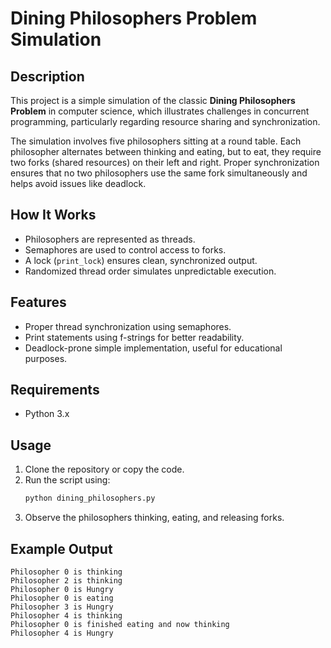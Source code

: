 # Dining Philosophers Problem Simulation

## Description
This project is a simple simulation of the classic **Dining Philosophers Problem** in computer science, which illustrates challenges in concurrent programming, particularly regarding resource sharing and synchronization.

The simulation involves five philosophers sitting at a round table. Each philosopher alternates between thinking and eating, but to eat, they require two forks (shared resources) on their left and right. Proper synchronization ensures that no two philosophers use the same fork simultaneously and helps avoid issues like deadlock.

## How It Works
- Philosophers are represented as threads.
- Semaphores are used to control access to forks.
- A lock (`print_lock`) ensures clean, synchronized output.
- Randomized thread order simulates unpredictable execution.

## Features
- Proper thread synchronization using semaphores.
- Print statements using f-strings for better readability.
- Deadlock-prone simple implementation, useful for educational purposes.

## Requirements
- Python 3.x

## Usage
1. Clone the repository or copy the code.
2. Run the script using:
   ```bash
   python dining_philosophers.py
   ```
3. Observe the philosophers thinking, eating, and releasing forks.

## Example Output
```text
Philosopher 0 is thinking
Philosopher 2 is thinking
Philosopher 0 is Hungry
Philosopher 0 is eating
Philosopher 3 is Hungry
Philosopher 4 is thinking
Philosopher 0 is finished eating and now thinking
Philosopher 4 is Hungry
```

